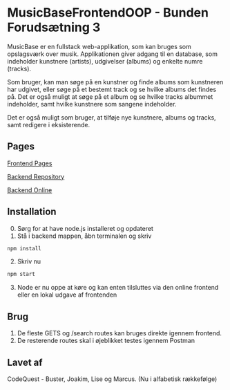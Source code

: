 # MusicBaseFrontendOOP - Bunden Forudsætning 3

MusicBase er en fullstack web-applikation, som kan bruges som opslagsværk over musik. Applikationen giver adgang til en database, som indeholder kunstnere (artists), udgivelser (albums) og enkelte numre (tracks).

Som bruger, kan man søge på en kunstner og finde albums som kunstneren har udgivet, eller søge på et bestemt track og se hvilke albums det findes på. Det er også muligt at søge på et album og se hvilke tracks albummet indeholder, samt hvilke kunstnere som sangene indeholder.

Det er også muligt som bruger, at tilføje nye kunstnere, albums og tracks, samt redigere i eksisterende.

## Pages

[Frontend Pages](https://sassnoe.github.io/MusicBaseFrontend/)

[Backend Repository](https://github.com/buan0001/MusicBaseBackend)

[Backend Online](https://codequest-node.azurewebsites.net/)

## Installation

0. Sørg for at have node.js installeret og opdateret
1. Stå i backend mappen, åbn terminalen og skriv

```bash
npm install
```

2. Skriv nu

```bash
npm start
```

3. Node er nu oppe at køre og kan enten tilsluttes via den online frontend eller en lokal udgave af frontenden

## Brug

1. De fleste GETS og /search routes kan bruges direkte igennem frontend.
2. De resterende routes skal i øjeblikket testes igennem Postman

## Lavet af

CodeQuest - Buster, Joakim, Lise og Marcus. (Nu i alfabetisk rækkefølge)
